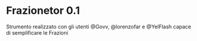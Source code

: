 # Frazionetor 0.1
Strumento realizzato con gli utenti @Govv, @lorenzofar e @YelFlash capace di semplificare le Frazioni
